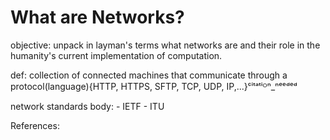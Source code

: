 # What are Networks?

objective: unpack in layman's terms what networks are and their role in the humanity's current implementation of computation.

def: collection of connected machines 
        that communicate through a protocol(language){HTTP, HTTPS, SFTP, TCP, UDP, IP,...}ᶜⁱᵗᵃᵗⁱᴼⁿ_ⁿᵉᵉᵈᵉᵈ

network standards body:
    - IETF
    - ITU
    
References:
